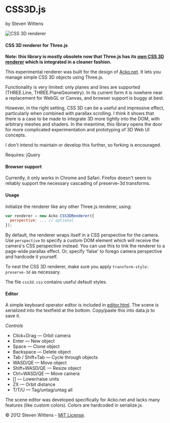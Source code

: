 CSS3D.js
========

by Steven Wittens

![CSS 3D renderer](https://raw.github.com/unconed/CSS3D.js/master/css3d.png)

#### CSS 3D renderer for Three.js ####

__Note: this library is mostly obsolete now that Three.js has its [own CSS 3D renderer](http://mrdoob.github.com/three.js/examples/css3d_molecules.html) which is integrated in a cleaner fashion.__

This experimental renderer was built for the design of [Acko.net](http://acko.net/blog/making-love-to-webkit). It lets you manage simple CSS 3D objects using Three.js.

Functionality is very limited: only planes and lines are supported (THREE.Line, THREE.PlaneGeometry). In its current form it is nowhere near a replacement for WebGL or Canvas, and browser support is buggy at best.

However, in the right setting, CSS 3D can be a useful and impressive effect, particularly when combined with parallax scrolling. I think it shows that there is a case to be made to integrate 3D more tightly into the DOM, with arbitrary meshes and shaders. In the meantime, this library opens the door for more complicated experimentation and prototyping of 3D Web UI concepts.

I don't intend to maintain or develop this further, so forking is encouraged.

Requires: jQuery

#### Browser support ####

Currently, it only works in Chrome and Safari. Firefox doesn't seem to reliably support the necessary cascading of preserve-3d transforms.

#### Usage ####
  
Initialize the renderer like any other Three.js renderer, using:

```javascript
var renderer = new Acko.CSS3DRenderer({
  perspective: ... // optional
});
```

By default, the renderer wraps itself in a CSS perspective for the camera. Use `perspective` to specify a custom DOM element which will receive the camera's CSS perspective instead. You can use this to link the renderer to a page-wide parallax effect. Or, specify 'false' to forego camera perspective and hardcode it yourself.
  
To nest the CSS 3D renderer, make sure you apply `transform-style: preserve-3d` as necessary.

The file `css3d.css` contains useful default styles.

#### Editor ####

A simple keyboard operator editor is included in <a href="https://github.com/unconed/CSS3D.js/blob/master/editor.html">editor.html</a>. The scene is serialized into the textfield at the bottom. Copy/paste this into data.js to save it.

*Controls*

 * Click+Drag — Orbit camera</li>
 * Enter — New object</li>
 * Space — Clone object</li>
 * Backspace — Delete object</li>
 * Tab / Shift+Tab — Cycle through objects</li>
 * WASD/QE — Move object</li>
 * Shift+WASD/QE — Resize object</li>
 * Ctrl+WASD/QE — Move camera</li>
 * [] — Lower/raise units</li>
 * ZX — Orbit distance</li>
 * T/T/U — Tag/untag/untag all</li>

The scene editor was developed specifically for Acko.net and lacks many features (like custom colors). Colors are hardcoded in serialize.js.

© 2012 Steven Wittens - [MIT License](https://github.com/unconed/CSS3D.js/blob/master/LICENSE.txt).

</body>
</html>
